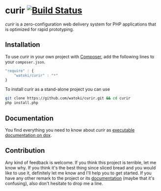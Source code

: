 # curir [![Build Status](https://travis-ci.org/watoki/curir.png?branch=master)](https://travis-ci.org/watoki/curir)

*curir* is a zero-configuration web delivery system for PHP applications that is optimized for rapid prototyping.


## Installation

To use curir in your own project with [Composer], add the following lines to your `composer.json`.

```js
"require" : {
    "watoki/curir" : "*"
}
```

To install curir as a stand-alone project you can use

```bash
git clone https://github.com/watoki/curir.git && cd curir
php install.php
```

[Composer]: http://getcomposer.org/


## Documentation

You find everything you need to know about *curir* as [executable documentation on dox][dox].

[dox]: http://dox.rtens.org/projects/watoki-curir/specs/Introduction


## Contribution

Any kind of feedback is welcome. If you think this project is terrible, let me know why. If you think it's the best
thing since sliced bread and you would like to use it, definitely let me know and I'll help you to get started. If you
have any other remark to the project or its [documentation][dox] (maybe that it's confusing), also don't hesitate to drop me
a line.